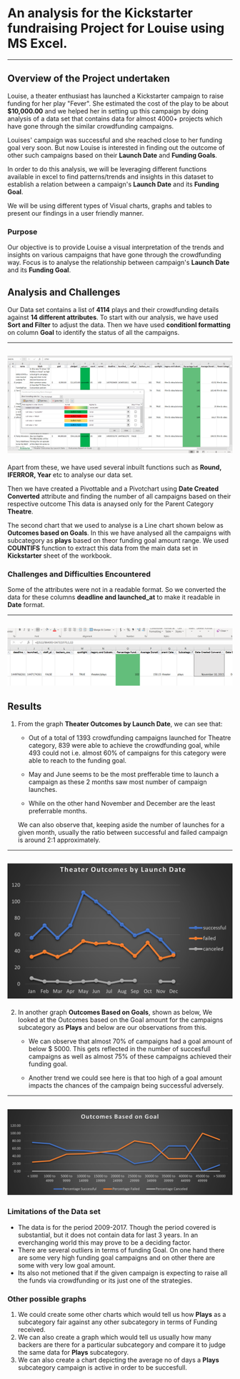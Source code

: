 
# An analysis for the Kickstarter fundraising Project for Louise using MS Excel.
---

## Overview of the Project undertaken

Louise, a theater enthusiast has launched a Kickstarter campaign to raise funding for her play "Fever". She estimated the cost of the play to be about **$10,000.00** and we helped her in setting up this campaign by doing analysis of a data set that contains data for almost 4000+ projects which have gone through the similar crowdfunding campaigns.

Louises' campaign was successful and she reached close to her funding goal very soon. But now Louise is interested in finding out the outcome of other such campaigns based on their **Launch Date** and **Funding Goals**.

In order to do this analysis, we will be leveraging different functions available in excel to find patterns/trends and insights in this dataset to establish a relation between a campaign's **Launch Date** and its **Funding Goal**.

We will be using different types of Visual charts, graphs and tables to present our findings in a user friendly manner.


### Purpose

Our objective is to provide Louise a visual interpretation of the trends and insights on various campaigns that have gone through the crowdfunding way. Focus is to analyse the relationship between campaign's **Launch Date** and its **Funding Goal**.

## Analysis and Challenges

Our Data set contains a list of **4114** plays and their crowdfunding details against **14 different attributes**. To start with our analysis, we have used **Sort and Filter** to adjust the data. Then we have used **conditionl formatting** on column **Goal** to identify the status of all the campaigns. 

---
<img src = "./Resources/Conditional_formatting_F.png"></img>
---

Apart from these, we have used several inbuilt functions such as **Round, IFERROR, Year** etc to analyse our data set.

Then we have created a Pivottable and a Pivotchart using **Date Created Converted** attribute and finding the number of all campaigns based on their respective outcome This data is anaysed only for the Parent Category **Theatre**.

The second chart that we used to analyse is a Line chart shown below as **Outcomes based on Goals**. In this we have analysed all the campaigns with subcategory as **plays** based on theor funding goal amount range. We used **COUNTIFS** function to extract this data from the main data set in **Kickstarter** sheet of the workbook.

### Challenges and Difficulties Encountered

Some of the attributes were not in a readable format. So we converted the data for these columns **deadline and launched_at** to make it readable in **Date** format.

---
<img src = "./Resources/Date_converted.png"></img>
---

## Results

1. From the graph **Theater Outcomes by Launch Date**, we can see that:
    - Out of a total of 1393 crowdfunding campaigns launched for Theatre category, 839 were able to achieve the crowdfunding goal, while 493 could not i.e. almost 60% of campaigns for this category were able to reach to the funding goal.

    - May and June seems to be the most prefferable time to launch a campaign as these 2 months saw most number of campaign launches. 

    - While on the other hand November and December are the least preferrable months.

    We can also observe that, keeping aside the number of launches for a given month, usually the ratio between successful and failed campaign is around 2:1 approximately.

---
<img src = "./Resources/Theater_Outcomes_vs_Launch.png"></img>
---

2. In another graph **Outcomes Based on Goals**, shown as below, We looked at the Outcomes based on the Goal amount for the campaigns subcategory as **Plays** and below are our observations from this.

    - We can observe that almost 70% of campaigns had a goal amount of below $ 5000. This gets reflected in the number of succesfull campaigns as well as almost 75% of these campaigns achieved their funding goal.

    - Another trend we could see here is that too high of a goal amount impacts the chances of the campaign being successful adversely. 
---
<img src = "./Resources/Outcomes_vs_Goals.png"></img>
---


### Limitations of the Data set

- The data is for the period 2009-2017. Though the period covered is substantial, but it does not contain data for last 3 years. In an everchanging world this may prove to be a deciding factor.
- There are several outliers in terms of funding Goal. On one hand there are some very high funding goal campaigns and on  other there are some with very low goal amount.
-  Its also not metioned that if the given campaign is expecting to raise all the funds via crowdfunding or its just one of the strategies. 

### Other possible graphs

1. We could create some other charts which would tell us how **Plays** as a subcategory fair against any other subcategory in terms of Funding received.
2. We can also create a graph which would tell us usually how many backers are there for a particular subcategory and compare it to judge the same data for **Plays** subcategory.
3. We can also create a chart depicting the average no of days a **Plays** subcategory campaign is active in order to be succesfull.


















